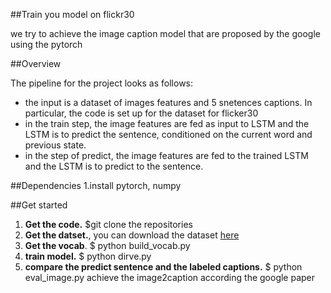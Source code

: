 ##Train you model on flickr30

we try to achieve the image caption model that are proposed by the google using the pytorch

##Overview

The pipeline for the project looks as follows:
- the input is a dataset of images features and 5 snetences captions. In particular, the code is set up
for the dataset for flicker30
- in the train step, the image features are fed as input to LSTM and the LSTM is to predict the sentence,
conditioned on the current word and previous state.
- in the step of predict, the image features are fed to the trained LSTM and the LSTM is to predict to the     sentence.


##Dependencies
1.install pytorch, numpy

##Get started
1. **Get the code.** $git clone the repositories
2. **Get the datset.**, you can download the dataset [here](ttp://cs.stanford.edu/people/karpathy/deepimagesent/)
3. **Get the vocab**. $ python build_vocab.py
3. **train model.** $ python dirve.py
4. **compare the predict sentence and the labeled captions.** $ python eval_image.py
achieve the image2caption according the google paper
